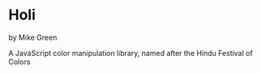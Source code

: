 # Holi

by Mike Green

A JavaScript color manipulation library, named after the Hindu Festival of Colors
